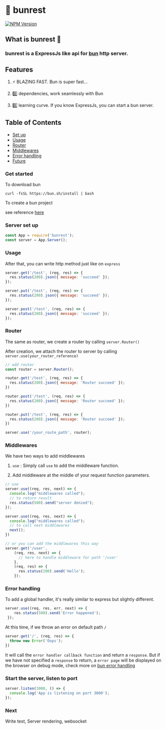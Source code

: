 # 🧄 bunrest

[![NPM Version][npm-version-image]][npm-url]

## What is bunrest  👀

### bunrest is a ExpressJs like api for [bun](https://github.com/oven-sh/bun) http server.

## Features

1. ⚡ BLAZING FAST. Bun is super fast...

2.  0️⃣  dependencies, work seamlessly with Bun

3.  0️⃣  learning curve. If you know ExpressJs, you can start a bun server.

## Table of Contents

- [Set up](#get-started)
- [Usage](#usage)
- [Router](#router)
- [Middlewares](#middlewares)
- [Error handling](#error-handling)
- [Future](#next)


### Get started

To download bun

```shell
curl -fsSL https://bun.sh/install | bash
```

To create a bun project 

see reference [here](https://github.com/oven-sh/bun#bun-create)

### Server set up

```js
const App = require('bunrest');
const server = App.Server();
```

### Usage 

After that, you can write http method just like on `express`

```js
server.get('/test', (req, res) => {
  res.status(200).json({ message: 'succeed' });
});

server.put('/test', (req, res) => {
  res.status(200).json({ message: 'succeed' });
});

server.post('/test', (req, res) => {
  res.status(200).json({ message: 'succeed' });
});
```

### Router
The same as router, we create a router by calling `server.Router()`

After creation, we attach the router to server by calling `server.use(your_router_reference)`

```js
// add router
const router = server.Router();

router.get('/test', (req, res) => {
  res.status(200).json({ message: 'Router succeed' });
})

router.post('/test', (req, res) => {
  res.status(200).json({ message: 'Router succeed' });
})

router.put('/test', (req, res) => {
  res.status(200).json({ message: 'Router succeed' });
})

server.use('/your_route_path', router);
```

### Middlewares

We have two ways to add middlewares

1. `use` : Simply call `use` to add the middleware function.

2. Add middleware at the middle of your request function parameters.

```js
// use
server.use((req, res, next) => {
  console.log("middlewares called");
  // to return result
  res.status(500).send("server denied");
});

server.use((req, res, next) => {
  console.log("middlewares called");
  // to call next middlewares
  next();
})

// or you can add the middlewares this way
server.get('/user', 
    (req, res, next) => {
      // here to handle middleware for path '/user'
    },
    (req, res) => {
      res.status(200).send('Hello');
    });
```

### Error handling

To add a global handler, it's really similar to express but slightly different.

```js
server.use((req, res, err, next) => {
    res.status(500).send('Error happened');
 });

```

At this time, if we throw an error on default path `/`

```js
server.get('/', (req, res) => {
  throw new Error('Oops');
})
```

It will call the `error handler callback function` and return a `response`. 
But if we have not specified a `response` to return, a `error page` will be displayed on the browser on debug mode, check more on [bun error handling](https://github.com/oven-sh/bun#error-handling)


### Start the server, listen to port

```js
server.listen(3000, () => {
  console.log('App is listening on port 3000');
});
```

### Next

Write test, Server rendering, websocket

[npm-url]: https://www.npmjs.com/package/bunrest
[npm-version-image]: https://badgen.net/npm/v/bunrest